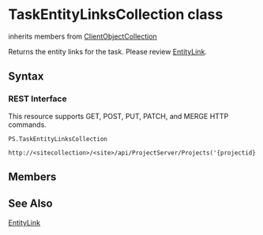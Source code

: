 [comment]: # (Name:TaskEntityLinksCollection)
[comment]: # (Name:Microsoft.ProjectServer.TaskEntityLinksCollection)
[comment]: # (Type:class)
[comment]: # (Status:Incomplete)

# <a name="name"></a>TaskEntityLinksCollection class

inherits members from [ClientObjectCollection<EntityLink>](https://msdn.microsoft.com/EN-US/library/ee539303)<br/>

<a name="description"></a>Returns the entity links for the task. Please review [EntityLink](EntityLink.md).

## <a name="syntax"></a>Syntax

### REST Interface

This resource supports GET, POST, PUT, PATCH, and MERGE HTTP commands.

```
PS.TaskEntityLinksCollection

http://<sitecollection>/<site>/api/ProjectServer/Projects('{projectid}')/Tasks({'taskid'})/EntityLinks
```

## <a name="members"></a>Members

## <a name="seeAlso"></a>See Also

[EntityLink](EntityLink.md)<br/>
